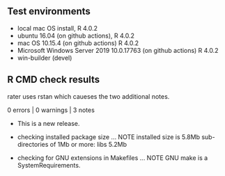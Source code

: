 ## Test environments
* local mac OS install, R 4.0.2
* ubuntu 16.04 (on github actions), R 4.0.2
* mac OS 10.15.4 (on github actions) R 4.0.2
* Microsoft Windows Server 2019 10.0.17763 (on github actions) R 4.0.2
* win-builder (devel)

## R CMD check results

rater uses rstan which caueses the two additional notes.  

0 errors | 0 warnings | 3 notes

* This is a new release.

* checking installed package size ... NOTE
    installed size is  5.8Mb
    sub-directories of 1Mb or more:
    libs   5.2Mb

* checking for GNU extensions in Makefiles ... NOTE
    GNU make is a SystemRequirements.
